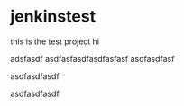 # jenkinstest

this is the test project
hi

adsfasdf
asdfasfasdfasdfasfasf
asdfasdfasf


asdfasdfasdf

asdfasdfasdf
